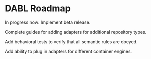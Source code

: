 # DABL Roadmap

In progress now: Implement beta release.

Complete guides for adding adapters for additional repository types.

Add behavioral tests to verify that all semantic rules are obeyed.

Add ability to plug in adapters for different container engines.
